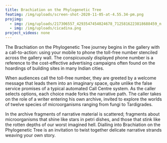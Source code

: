 ```yaml
---
title: Brachiation on the Phylogenetic Tree
featimg: /img/uploads/screen-shot-2020-11-05-at-4.55.34-pm.png
projimg:
  - img: /img/uploads/217306557_4293547454024678_7125816223818688459_n.jpg
  - img: /img/uploads/cicadina.png
project_videos: none
---
```

The Brachiation on the Phylogenetic Tree journey begins in the gallery with a call-to-action: using your mobile to phone the toll-free number stenciled across the gallery wall. The conspicuously displayed phone number is a reference to the cost-effective advertising campaigns often found on the hoardings of building sites in many Indian cities. 

When audiences call the toll-free number, they are greeted by a welcome message that leads them into an imaginary space, quite unlike the false service promises of a typical automated Call Centre system. As the caller selects options, each choice made forks the narrative path. The caller takes on the role of a writer entering his own archive, invited to explore the worlds of twelve species of microorganisms ranging from fungi to Tardigrades. 

In the archive fragments of narrative material is scattered; fragments about microorganisms that shine like stars in petri dishes, and those that stink like the rotten depths of our worst imagined hell. Dialling into Brachiation on the Phylogenetic Tree is an invitation to twist together delicate narrative strands weaving your own story.